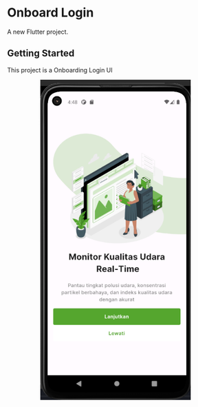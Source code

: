 # Onboard Login

A new Flutter project.

## Getting Started

This project is a Onboarding Login UI

<p align="center">
  <img src="gitimages/gitimg1.PNG" width="350" title="hover text">
</p>